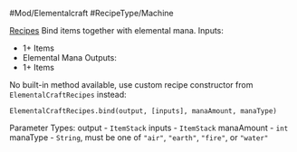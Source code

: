 #Mod/Elementalcraft #RecipeType/Machine

<ins>Recipes</ins>
Bind items together with elemental mana.
Inputs:
- 1+ Items
- Elemental Mana
Outputs:
- 1+ Items

No built-in method available, use custom recipe constructor from `ElementalCraftRecipes` instead:
```
ElementalCraftRecipes.bind(output, [inputs], manaAmount, manaType)
```

Parameter Types:
output - `ItemStack`
inputs - `ItemStack`
manaAmount - `int`
manaType - `String`, must be one of `"air"`, `"earth"`, `"fire"`, or `"water"`